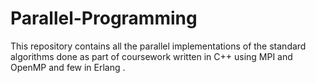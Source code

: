 # Parallel-Programming

This repository contains all the parallel implementations of the standard algorithms done as part 
of coursework written in C++ using MPI and OpenMP and few in Erlang .
